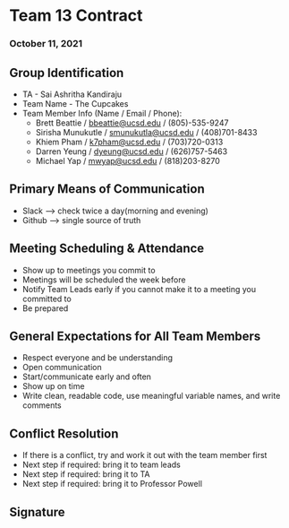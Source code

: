 # Team 13 Contract

### October 11, 2021

## **Group Identification**
   - TA -  Sai Ashritha Kandiraju
   - Team Name - The Cupcakes
   - Team Member Info (Name / Email / Phone):
      * Brett Beattie / <bbeattie@ucsd.edu> / (805)-535-9247
      * Sirisha Munukutle / <smunukutla@ucsd.edu> / (408)701-8433
      * Khiem Pham / <k7pham@ucsd.edu> / (703)720-0313
      * Darren Yeung / <dyeung@ucsd.edu> / (626)757-5463
      * Michael Yap / <mwyap@ucsd.edu> / (818)203-8270


## **Primary Means of Communication**
   - Slack --> check twice a day(morning and evening)
   - Github --> single source of truth
    
## **Meeting Scheduling & Attendance**
   - Show up to meetings you commit to
   - Meetings will be scheduled the week before
   - Notify Team Leads early if you cannot make it to a meeting you committed to
   - Be prepared

## **General Expectations for All Team Members**
   - Respect everyone and be understanding
   - Open communication
   - Start/communicate early and often
   - Show up on time
   - Write clean, readable code, use meaningful variable names, and write comments
    
## **Conflict Resolution**
   - If there is a conflict, try and work it out with the team member first
   - Next step if required: bring it to team leads
   - Next step if required: bring it to TA
   - Next step if required: bring it to Professor Powell

## **Signature**
